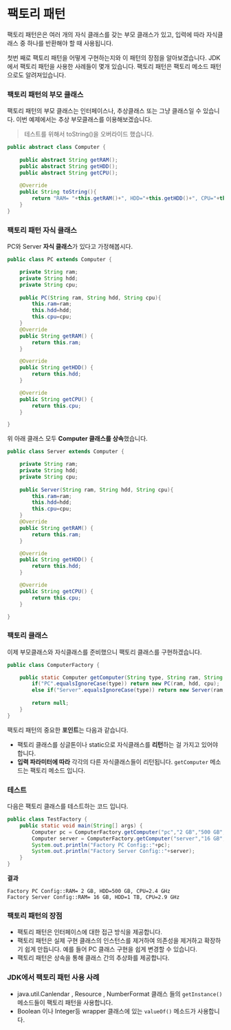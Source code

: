 # 팩토리 패턴

팩토리 패턴은은 여러 개의 자식 클래스를 갖는 부모 클래스가 있고, 입력에 따라 자식클래스 중 하나를 반환해야 할 때 사용됩니다. 

첫번 째로 팩토리 패턴을 어떻게 구현하는지와 이 패턴의 장점을 알아보겠습니다. JDK에서 팩토리 패턴을 사용한 사례들이 몇개 있습니다. 팩토리 패턴은 팩토리 메소드 패턴으로도 알려져있습니다.

### 팩토리 패턴의 부모 클래스

팩토리 패턴의 부모 클래스는 인터페이스나, 추상클래스 또는 그냥 클래스일 수 있습니다. 이번 예제에서는 추상 부모클래스를 이용해보겠습니다. 

> 테스트를 위해서 toString()을 오버라이드 했습니다.

```java
public abstract class Computer {
	
	public abstract String getRAM();
	public abstract String getHDD();
	public abstract String getCPU();
	
	@Override
	public String toString(){
		return "RAM= "+this.getRAM()+", HDD="+this.getHDD()+", CPU="+this.getCPU();
	}
}
```

### 팩토리 패턴 자식 클래스

PC와 Server **자식 클래스**가 있다고 가정해봅시다.

```java
public class PC extends Computer {

	private String ram;
	private String hdd;
	private String cpu;
	
	public PC(String ram, String hdd, String cpu){
		this.ram=ram;
		this.hdd=hdd;
		this.cpu=cpu;
	}
	@Override
	public String getRAM() {
		return this.ram;
	}

	@Override
	public String getHDD() {
		return this.hdd;
	}

	@Override
	public String getCPU() {
		return this.cpu;
	}

}
```

위 아래 클래스 모두 **Computer 클래스를 상속**했습니다.

```java
public class Server extends Computer {

	private String ram;
	private String hdd;
	private String cpu;
	
	public Server(String ram, String hdd, String cpu){
		this.ram=ram;
		this.hdd=hdd;
		this.cpu=cpu;
	}
	@Override
	public String getRAM() {
		return this.ram;
	}

	@Override
	public String getHDD() {
		return this.hdd;
	}

	@Override
	public String getCPU() {
		return this.cpu;
	}

}
```

### 팩토리 클래스

이제 부모클래스와 자식클래스를 준비했으니 팩토리 클래스를 구현하겠습니다.

```java
public class ComputerFactory {

	public static Computer getComputer(String type, String ram, String hdd, String cpu){
		if("PC".equalsIgnoreCase(type)) return new PC(ram, hdd, cpu);
		else if("Server".equalsIgnoreCase(type)) return new Server(ram, hdd, cpu);
		
		return null;
	}
}
```

팩토리 패턴의 중요한 **포인트**는 다음과 같습니다.

- 팩토리 클래스를 싱글톤이나 static으로 자식클래스를 **리턴**하는 걸 가지고 있어야 합니다.
- **입력 파라미터에 따라** 각각의 다른 자식클래스들이 리턴됩니다. `getComputer` 메소드는 팩토리 메소드 입니다.

### 테스트

다음은 팩토리 클래스를 테스트하는 코드 입니다.

```java
public class TestFactory {
    public static void main(String[] args) {
        Computer pc = ComputerFactory.getComputer("pc","2 GB","500 GB","2.4 GHz");
        Computer server = ComputerFactory.getComputer("server","16 GB","1 TB","2.9 GHz");
        System.out.println("Factory PC Config::"+pc);
        System.out.println("Factory Server Config::"+server);
    }
}
```

**결과**

```
Factory PC Config::RAM= 2 GB, HDD=500 GB, CPU=2.4 GHz
Factory Server Config::RAM= 16 GB, HDD=1 TB, CPU=2.9 GHz
```

### 팩토리 패턴의 장점 

- 팩토리 패턴은 인터페이스에 대한 접근 방식을 제공합니다.
- 팩토리 패턴은 실제 구현 클래스의 인스턴스를 제거하여 의존성을 제거하고 확장하기 쉽게 만듭니다. 예를 들어 PC 클래스 구현을 쉽게 변경할 수 있습니다.
- 팩토리 패턴은 상속을 통해 클래스 간의 추상화를 제공합니다.

### JDK에서 팩토리 패턴 사용 사례 

- java.util.Canlendar , Resource , NumberFormat 클래스 들의 `getInstance()` 메소드들이 팩토리 패턴을 사용합니다.
- Boolean 이나 Integer등 wrapper 클래스에 있는 `valueOf()` 메소드가 사용합니다.